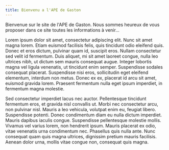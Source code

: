 ```yaml
---
title: Bienvenu a l'APE de Gaston
---
```


Bienvenue sur le site de l'APE de Gaston. Nous sommes heureux de vous proposer dans ce site toutes les
informations à venir...

Lorem ipsum dolor sit amet, consectetur adipiscing elit. Nunc sit amet magna lorem. Etiam euismod
facilisis felis, quis tincidunt odio eleifend quis. Donec et eros dictum, pulvinar quam id, suscipit
eros. Nullam consectetur sed velit id fermentum. Duis aliquet, mi sit amet laoreet congue, nulla leo
ultrices nibh, ut dictum sem mauris consequat augue. Integer lobortis magna vel ligula venenatis, ut
tincidunt enim semper. Suspendisse sodales consequat placerat. Suspendisse nisi eros, sollicitudin eget
eleifend elementum, interdum non metus. Donec ex ex, placerat id arcu sit amet, euismod gravida lorem.
Praesent fermentum nulla eget ipsum imperdiet, in fermentum magna molestie.

Sed consectetur imperdiet lacus nec auctor. Pellentesque tincidunt fermentum eros, et gravida nisl
convallis ut. Morbi nec consectetur arcu, non pulvinar nisl. Mauris a leo vehicula, volutpat enim eu,
feugiat libero. Suspendisse potenti. Donec condimentum diam eu nulla dictum imperdiet. Mauris dapibus
iaculis congue. Suspendisse pellentesque molestie mollis. Vivamus vel varius lorem, non hendrerit ipsum.
Mauris placerat ex odio, vitae venenatis urna condimentum nec. Phasellus quis nulla ante. Nunc consequat
quam quis magna ultrices, dignissim pretium mauris facilisis. Aenean dolor urna, mollis vitae congue
non, consequat quis magna.